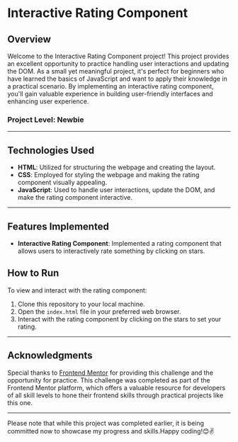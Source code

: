 # Interactive Rating Component

## Overview

Welcome to the Interactive Rating Component project! This project provides an excellent opportunity to practice handling user interactions and updating the DOM. As a small yet meaningful project, it's perfect for beginners who have learned the basics of JavaScript and want to apply their knowledge in a practical scenario. By implementing an interactive rating component, you'll gain valuable experience in building user-friendly interfaces and enhancing user experience.

### Project Level: Newbie

---

## Technologies Used

- **HTML**: Utilized for structuring the webpage and creating the layout.
- **CSS**: Employed for styling the webpage and making the rating component visually appealing.
- **JavaScript**: Used to handle user interactions, update the DOM, and make the rating component interactive.

---


## Features Implemented

- **Interactive Rating Component**: Implemented a rating component that allows users to interactively rate something by clicking on stars.



## How to Run

To view and interact with the rating component:

1. Clone this repository to your local machine.
2. Open the `index.html` file in your preferred web browser.
3. Interact with the rating component by clicking on the stars to set your rating.

---


## Acknowledgments

Special thanks to [Frontend Mentor](https://www.frontendmentor.io/) for providing this challenge and the opportunity for practice. This challenge was completed as part of the Frontend Mentor platform, which offers a valuable resource for developers of all skill levels to hone their frontend skills through practical projects like this one.

---

Please note that while this project was completed earlier, it is being committed now to showcase my progress and skills.Happy coding!😊✌️

